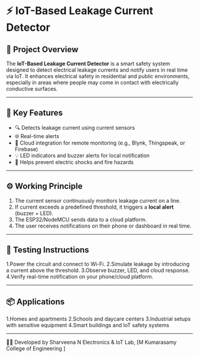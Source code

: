 # ⚡ IoT-Based Leakage Current Detector

## 📘 Project Overview
The **IoT-Based Leakage Current Detector** is a smart safety system designed to detect electrical leakage currents and notify users in real time via IoT. It enhances electrical safety in residential and public environments, especially in areas where people may come in contact with electrically conductive surfaces.

---

## 🧠 Key Features
- 🔍 Detects leakage current using current sensors
- 🌐 Real-time alerts 
- 📲 Cloud integration for remote monitoring (e.g., Blynk, Thingspeak, or Firebase)
- 💡 LED indicators and buzzer alerts for local notification
- 🔌 Helps prevent electric shocks and fire hazards

---

## ⚙️ Working Principle
1. The current sensor continuously monitors leakage current on a line.
2. If current exceeds a predefined threshold, it triggers a **local alert** (buzzer + LED).
3. The ESP32/NodeMCU sends data to a cloud platform.
4. The user receives notifications on their phone or dashboard in real time.

---

## 🧪 Testing Instructions
1.Power the circuit and connect to Wi-Fi.
2.Simulate leakage by introducing a current above the threshold.
3.Observe buzzer, LED, and cloud response.
4.Verify real-time notification on your phone/cloud platform.

---

## 📦 Applications
1.Homes and apartments
2.Schools and daycare centers
3.Industrial setups with sensitive equipment
4.Smart buildings and IoT safety systems

---

👨‍💻 Developed by
Sharveena N
Electronics & IoT Lab, [M Kumarasamy College of Engineering ]
